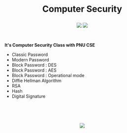 # <p align="center">Computer Security</p>

<p align="center">
<img src="https://img.shields.io/badge/PYTHON-0696D7?style=for-the-badge&logo=Python&logoColor=white"> <img src="https://img.shields.io/badge/Cryptography-F99A66?style=for-the-badge&logo=devrant&logoColor=A81D33">
</p>
<br/>

__It's Computer Security Class with PNU CSE__
- Classic Password
- Modern Password
- Block Password : DES
- Block Password : AES
- Block Password : Operational mode
- Diffie Hellman Algorithm
- RSA
- Hash
- Digital Signature
<br/>
<br/>
<br/>
<p align="center">
<img src="https://github-readme-stats.vercel.app/api?username=Jinseop-Sim&show_icons=true&theme=gruvbox&hide=["issues"]">
</p>
